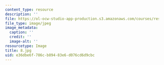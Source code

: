 ```yaml
---
content_type: resource
description: ''
file: https://ol-ocw-studio-app-production.s3.amazonaws.com/courses/res-14-001-abdul-latif-jameel-poverty-action-lab-executive-training-evaluating-social-programs-2009-spring-2009/e36dbe6f786cb89483e6d076cd6d9cbc_8.jpg
file_type: image/jpeg
image_metadata:
  caption: ''
  credit: ''
  image-alt: ''
resourcetype: Image
title: 8.jpg
uid: e36dbe6f-786c-b894-83e6-d076cd6d9cbc
---
```

